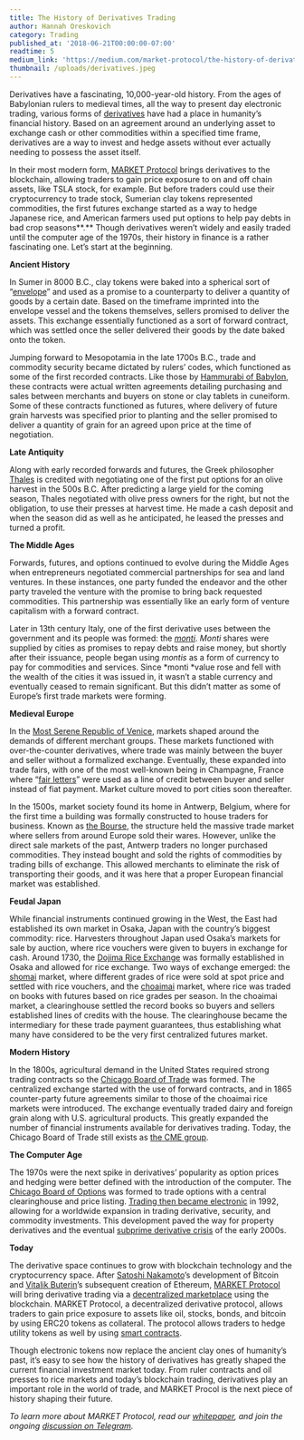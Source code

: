 ```yaml
---
title: The History of Derivatives Trading
author: Hannah Oreskovich
category: Trading
published_at: '2018-06-21T00:00:00-07:00'
readtime: 5
medium_link: 'https://medium.com/market-protocol/the-history-of-derivatives-trading-631e9ab64fed'
thumbnail: /uploads/derivatives.jpeg
---
```

Derivatives have a fascinating, 10,000-year-old history. From the ages of Babylonian rulers to medieval times, all the way to present day electronic trading, various forms of [derivatives](/blog/post/why-derivatives) have had a place in humanity’s financial history. Based on an agreement around an underlying asset to exchange cash or other commodities within a specified time frame, derivatives are a way to invest and hedge assets without ever actually needing to possess the asset itself.

In their most modern form, [MARKET Protocol](/blog/post/how-market-protocol-differs-from-traditional-derivatives-exchanges) brings derivatives to the blockchain, allowing traders to gain price exposure to on and off chain assets, like TSLA stock, for example. But before traders could use their cryptocurrency to trade stock, Sumerian clay tokens represented commodities, the first futures exchange started as a way to hedge Japanese rice, and American farmers used put options to help pay debts in bad crop seasons**.** Though derivatives weren’t widely and easily traded until the computer age of the 1970s, their history in finance is a rather fascinating one. Let’s start at the beginning.

**Ancient History**

In Sumer in 8000 B.C., clay tokens were baked into a spherical sort of “[envelope](http://www.realmarkits.com/derivatives/3.0history.php)” and used as a promise to a counterparty to deliver a quantity of goods by a certain date. Based on the timeframe imprinted into the envelope vessel and the tokens themselves, sellers promised to deliver the assets. This exchange essentially functioned as a sort of forward contract, which was settled once the seller delivered their goods by the date baked onto the token.

Jumping forward to Mesopotamia in the late 1700s B.C., trade and commodity security became dictated by rulers’ codes, which functioned as some of the first recorded contracts. Like those by [Hammurabi of Babylon](https://www.seco.admin.ch/dam/seco/de/dokumente/Aussenwirtschaft/Wirtschaftsbeziehungen/Handel%20mit%20Dienstleistungen/Artikel_Studien/History_of_Derivatives.pdf.download.pdf/10%20The%20History%20of%20Derivatives%20-%20A%20Few%20Milestones.pdf), these contracts were actual written agreements detailing purchasing and sales between merchants and buyers on stone or clay tablets in cuneiform. Some of these contracts functioned as futures, where delivery of future grain harvests was specified prior to planting and the seller promised to deliver a quantity of grain for an agreed upon price at the time of negotiation.

**Late Antiquity**

Along with early recorded forwards and futures, the Greek philosopher [Thales](https://www.bigtrends.com/education/the-3000-year-history-of-options-derivatives-and-futures-trading/) is credited with negotiating one of the first put options for an olive harvest in the 500s B.C. After predicting a large yield for the coming season, Thales negotiated with olive press owners for the right, but not the obligation, to use their presses at harvest time. He made a cash deposit and when the season did as well as he anticipated, he leased the presses and turned a profit.

**The Middle Ages**

Forwards, futures, and options continued to evolve during the Middle Ages when entrepreneurs negotiated commercial partnerships for sea and land ventures. In these instances, one party funded the endeavor and the other party traveled the venture with the promise to bring back requested commodities. This partnership was essentially like an early form of venture capitalism with a forward contract.

Later in 13th century Italy, one of the first derivative uses between the government and its people was formed: the [*monti*](https://www.seco.admin.ch/dam/seco/de/dokumente/Aussenwirtschaft/Wirtschaftsbeziehungen/Handel%20mit%20Dienstleistungen/Artikel_Studien/History_of_Derivatives.pdf.download.pdf/10%20The%20History%20of%20Derivatives%20-%20A%20Few%20Milestones.pdf). *Monti* shares were supplied by cities as promises to repay debts and raise money, but shortly after their issuance, people began using *montis* as a form of currency to pay for commodities and services. Since *monti *value rose and fell with the wealth of the cities it was issued in, it wasn’t a stable currency and eventually ceased to remain significant. But this didn’t matter as some of Europe’s first trade markets were forming.

**Medieval Europe**

In the [Most Serene Republic of Venice](https://www.seco.admin.ch/dam/seco/de/dokumente/Aussenwirtschaft/Wirtschaftsbeziehungen/Handel%20mit%20Dienstleistungen/Artikel_Studien/History_of_Derivatives.pdf.download.pdf/10%20The%20History%20of%20Derivatives%20-%20A%20Few%20Milestones.pdf), markets shaped around the demands of different merchant groups. These markets functioned with over-the-counter derivatives, where trade was mainly between the buyer and seller without a formalized exchange. Eventually, these expanded into trade fairs, with one of the most well-known being in Champagne, France where “[fair letters](http://www.realmarkits.com/derivatives/3.0history.php)” were used as a line of credit between buyer and seller instead of fiat payment. Market culture moved to port cities soon thereafter.

In the 1500s, market society found its home in Antwerp, Belgium, where for the first time a building was formally constructed to house traders for business. Known as [the Bourse](http://www.realmarkits.com/derivatives/3.0history.php), the structure held the massive trade market where sellers from around Europe sold their wares. However, unlike the direct sale markets of the past, Antwerp traders no longer purchased commodities. They instead bought and sold the rights of commodities by trading bills of exchange. This allowed merchants to eliminate the risk of transporting their goods, and it was here that a proper European financial market was established.

**Feudal Japan**

While financial instruments continued growing in the West, the East had established its own market in Osaka, Japan with the country’s biggest commodity: rice. Harvesters throughout Japan used Osaka’s markets for sale by auction, where rice vouchers were given to buyers in exchange for cash. Around 1730, the [Dojima Rice Exchange](http://www.realmarkits.com/derivatives/3.0history.php) was formally established in Osaka and allowed for rice exchange. Two ways of exchange emerged: the [shomai](http://www.realmarkits.com/derivatives/3.0history.php) market, where different grades of rice were sold at spot price and settled with rice vouchers, and the [choaimai](http://www.realmarkits.com/derivatives/3.0history.php) market, where rice was traded on books with futures based on rice grades per season. In the choaimai market, a clearinghouse settled the record books so buyers and sellers established lines of credits with the house. The clearinghouse became the intermediary for these trade payment guarantees, thus establishing what many have considered to be the very first centralized futures market.

**Modern History**

In the 1800s, agricultural demand in the United States required strong trading contracts so the [Chicago Board of Trade](https://www.bigtrends.com/education/the-3000-year-history-of-options-derivatives-and-futures-trading/) was formed. The centralized exchange started with the use of forward contracts, and in 1865 counter-party future agreements similar to those of the choaimai rice markets were introduced. The exchange eventually traded dairy and foreign grain along with U.S. agricultural products. This greatly expanded the number of financial instruments available for derivatives trading. Today, the Chicago Board of Trade still exists as [the CME group](/blog/post/how-market-protocol-differs-from-traditional-derivatives-exchanges).

**The Computer Age**

The 1970s were the next spike in derivatives’ popularity as option prices and hedging were better defined with the introduction of the computer. The [Chicago Board of Options](https://www.bigtrends.com/education/the-3000-year-history-of-options-derivatives-and-futures-trading/) was formed to trade options with a central clearinghouse and price listing. [Trading then became electronic](http://www.realmarkits.com/derivatives/3.0history.php) in 1992, allowing for a worldwide expansion in trading derivative, security, and commodity investments. This development paved the way for property derivatives and the eventual [subprime derivative crisis](https://www.seco.admin.ch/dam/seco/de/dokumente/Aussenwirtschaft/Wirtschaftsbeziehungen/Handel%20mit%20Dienstleistungen/Artikel_Studien/History_of_Derivatives.pdf.download.pdf/10%20The%20History%20of%20Derivatives%20-%20A%20Few%20Milestones.pdf) of the early 2000s.

**Today**

The derivative space continues to grow with blockchain technology and the cryptocurrency space. After [Satoshi Nakamoto](https://en.wikipedia.org/wiki/Satoshi_Nakamoto)’s development of Bitcoin and [Vitalik Buterin](https://medium.com/@VitalikButerin)’s subsequent creation of Ethereum, [MARKET Protocol](/blog/post/introducing-market-protocol) will bring derivative trading via a [decentralized marketplace](/blog/post/market-protocol-partners-with-top-decentralized-exchange---ddex) using the blockchain. MARKET Protocol, a decentralized derivative protocol, allows traders to gain price exposure to assets like oil, stocks, bonds, and bitcoin by using ERC20 tokens as collateral. The protocol allows traders to hedge utility tokens as well by using [smart contracts](/blog/post/market-protocol--explain-it-like-im-five).

Though electronic tokens now replace the ancient clay ones of humanity’s past, it’s easy to see how the history of derivatives has greatly shaped the current financial investment market today. From ruler contracts and oil presses to rice markets and today’s blockchain trading, derivatives play an important role in the world of trade, and MARKET Procol is the next piece of history shaping their future.

*To learn more about MARKET Protocol, read our [whitepaper](https://www.marketprotocol.io/assets/MARKET_Protocol-Whitepaper.pdf), and join the ongoing [discussion on Telegram](https://t.me/Market_Protocol_Chat).*
